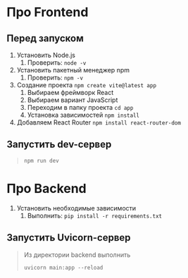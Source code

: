 # Про Frontend

## Перед запуском

1. Установить Node.js
   1. Проверить: `node -v`
2. Установить пакетный менеджер npm
   1. Проверить: `npm -v`
3. Создание проекта `npm create vite@latest app`
   1. Выбираем фреймворк React
   2. Выбираем вариант JavaScript
   3. Переходим в папку проекта `cd app`
   4. Установка зависимостей `npm install`
4. Добавляем React Router `npm install react-router-dom`

## Запустить dev-сервер

> `npm run dev`

# Про Backend
1. Установить необходимые зависимости
   1. Выполнить: `pip install -r requirements.txt`

## Запустить Uvicorn-сервер 
> Из директории backend выполнить
> 
> `uvicorn main:app --reload`